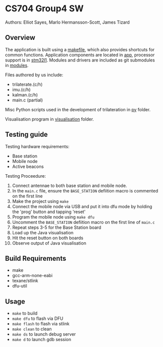 # CS704 Group4 SW
Authors: Elliot Sayes, Marlo Hermansson-Scott, James Tizard

## Overview

The application is built using a [makefile](Makefile), which also provides shortcuts for common functions.
Application components are located in [app](/app), processor support is in [stm32l1](/stm32l1).
Modules and drivers are included as git submodules in [modules](/modules).

Files authored by us include:

 - trilaterate.(c/h)
 - imu.(c/h)
 - kalman.(c/h)
 - main.c (partial)

Misc Python scripts used in the development of trilateration in [py](/py) folder.

Visualisation program in [visualisation](/visualisation) folder.

## Testing guide

Testing hardware requirements:

 - Base station
 - Mobile node
 - Active beacons

Testing Proceedure:

1. Connect antennae to both base station and mobile node.
2. In the `main.c` file, ensure the `BASE_STATION` defiition macro is commented on the first line
3. Make the project using `make`
4. Connect the mobile node via USB and put it into dfu mode by holding the 'prog' button and tapping 'reset'
5. Program the mobile node using `make dfu`
6. Uncomment the `BASE_STATION` defiition macro on the first line of `main.c`
7. Repeat steps 3-5 for the Base Station board
8. Load up the Java visualisation
9. Hit the reset button on both boards
10. Observe output of Java visualisation

## Build Requirements

 - make
 - gcc-arm-none-eabi
 - texane/stlink
 - dfu-util

## Usage

 - `make` to build
 - `make dfu` to flash via DFU
 - `make flash` to flash via stlink
 - `make clean` to clean
 - `make ds` to launch debug server
 - `make d` to launch gdb session
